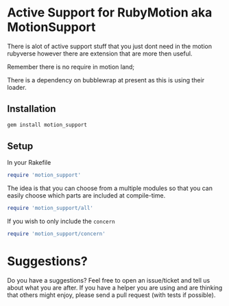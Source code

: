 # Active Support for RubyMotion aka MotionSupport

There is alot of active support stuff that you just dont need in the
motion rubyverse however there are extension that are more then useful.

Remember there is no require in motion land;

There is a dependency on bubblewrap at present as this is using their loader.

## Installation

```ruby
gem install motion_support
```

## Setup

In your Rakefile

```ruby
require 'motion_support'
```

The idea is that you can choose from a multiple modules so that you can easily choose which parts
are included at compile-time.

```ruby
require 'motion_support/all'
```

If you wish to only include the `concern`

```ruby
require 'motion_support/concern'
```

# Suggestions?

Do you have a suggestions? Feel free to open an
issue/ticket and tell us about what you are after. If you have a
helper you are using and are thinking that others might enjoy,
please send a pull request (with tests if possible).


